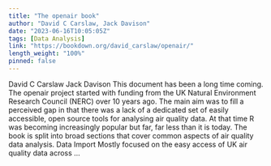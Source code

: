 ```yaml
---
title: "The openair book"
author: "David C Carslaw, Jack Davison"
date: "2023-06-16T10:05:05Z"
tags: [Data Analysis]
link: "https://bookdown.org/david_carslaw/openair/"
length_weight: "100%"
pinned: false
---
```


David C Carslaw Jack Davison This document has been a long time coming. The openair project started with funding from the UK Natural Environment Research Council (NERC) over 10 years ago. The main aim was to fill a perceived gap in that there was a lack of a dedicated set of easily accessible, open source tools for analysing air quality data. At that time R was becoming increasingly popular but far, far less than it is today. The book is split into broad sections that cover common aspects of air quality data analysis. Data Import Mostly focused on the easy access of UK air quality data across  ...
